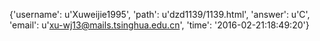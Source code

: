 {'username': u'Xuweijie1995', 'path': u'dzd1139/1139.html', 'answer': u'C', 'email': u'xu-wj13@mails.tsinghua.edu.cn', 'time': '2016-02-21:18:49:20'}